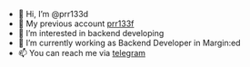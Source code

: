 - 👋 Hi, I’m @prr133d
- 📖 My previous account [prr133f](github.com/prr133f)
- 👀 I’m interested in backend developing
- 🌱 I’m currently working as Backend Developer in Margin:ed
- 📫 You can reach me via [telegram](https://t.me/prr133f)
